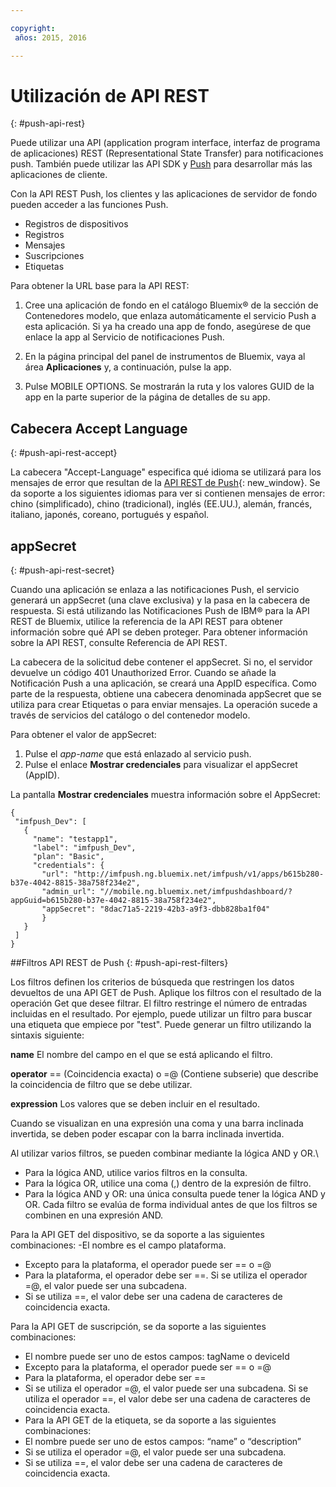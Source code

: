 ```yaml
---

copyright:
 años: 2015, 2016

---
```


# Utilización de API REST
{: #push-api-rest}

Puede utilizar una API (application program interface, interfaz de programa de aplicaciones) REST (Representational State Transfer) para notificaciones push. También puede utilizar las API SDK y [Push](https://mobile.{DomainName}/imfpushrestapidocs/) para desarrollar más las aplicaciones de cliente.

Con
                la API REST Push, los clientes y las aplicaciones de servidor de fondo pueden acceder a las funciones Push.

- Registros de dispositivos
- Registros
- Mensajes
- Suscripciones
- Etiquetas

Para obtener la URL base para la API REST:

1. Cree una aplicación de fondo en el catálogo Bluemix® de la sección de Contenedores modelo, que enlaza automáticamente el servicio Push a esta aplicación. Si ya ha
                        creado una app de fondo, asegúrese de que enlace la app al Servicio de notificaciones
                        Push. 

1. En la página principal del panel de instrumentos de Bluemix, vaya al área **Aplicaciones** y, a continuación, pulse la app.

3. Pulse MOBILE OPTIONS. Se mostrarán la ruta y los valores GUID de la app en la parte
                        superior de la página de detalles de su app.



## Cabecera Accept Language
{: #push-api-rest-accept}

La cabecera "Accept-Language" especifica qué idioma se utilizará para los mensajes de error que resultan de la [API REST de Push](https://mobile.{DomainName}/imfpushrestapidocs/){: new_window}. Se da soporte a los siguientes idiomas para ver si contienen mensajes de error:
                chino (simplificado), chino (tradicional), inglés (EE.UU.), alemán,
                francés, italiano, japonés, coreano, portugués y español.

## appSecret
{: #push-api-rest-secret}

Cuando una aplicación se enlaza a las notificaciones Push, el servicio generará un
                appSecret (una clave exclusiva) y la pasa en la cabecera de respuesta. Si está utilizando las Notificaciones Push de IBM® para la API REST de Bluemix, utilice la referencia de la API REST para obtener información sobre qué API se deben proteger. Para obtener información sobre la API REST, consulte Referencia de API REST.

La cabecera de la solicitud debe contener el appSecret. Si no, el servidor devuelve un código 401
                Unauthorized Error. Cuando se añade la Notificación
                Push a una aplicación, se creará una AppID específica. Como parte de la respuesta, obtiene una cabecera denominada appSecret que se utiliza para crear Etiquetas o para enviar mensajes. La operación sucede a través de servicios del catálogo o del
                contenedor modelo.

Para obtener el valor de appSecret:

1. Pulse el *app-name* que está enlazado al servicio
                        push.
2. Pulse el enlace **Mostrar credenciales** para visualizar el
                        appSecret (AppID).

La pantalla **Mostrar credenciales** muestra información sobre el
                AppSecret:

```
{
 "imfpush_Dev": [
   {
     "name": "testapp1",
     "label": "imfpush_Dev",
     "plan": "Basic",
     "credentials": {
       "url": "http://imfpush.ng.bluemix.net/imfpush/v1/apps/b615b280-b37e-4042-8815-38a758f234e2",
       "admin_url": "//mobile.ng.bluemix.net/imfpushdashboard/?appGuid=b615b280-b37e-4042-8815-38a758f234e2",
       "appSecret": "8dac71a5-2219-42b3-a9f3-dbb828ba1f04"  
       }
   }
 ]
}
``` 

##Filtros API REST de Push
{: #push-api-rest-filters}

Los filtros definen los criterios de búsqueda que restringen los datos devueltos de una API GET
                de Push. Aplique los filtros con el resultado de la operación Get que desee filtrar. El filtro restringe el número de entradas incluidas en el resultado. Por ejemplo, puede utilizar un filtro para buscar una etiqueta que empiece por "test". Puede
                generar un filtro utilizando la sintaxis siguiente:

**name**
El nombre del campo en el que se está aplicando el filtro.

**operator**
== (Coincidencia exacta) o =@ (Contiene subserie) que describe la coincidencia de filtro que se debe utilizar.

**expression**
Los valores que se deben incluir en el resultado.

Cuando se visualizan en una expresión una coma y una barra inclinada invertida, se deben
                poder escapar con la barra inclinada invertida.

Al utilizar varios filtros, se pueden combinar mediante la lógica AND y OR.\

- Para la lógica AND, utilice varios filtros en la consulta.
- Para la lógica OR, utilice una coma (,) dentro de la expresión de filtro.
- Para la lógica AND y OR: una única consulta puede tener la lógica AND y OR. Cada filtro se evalúa de forma individual antes de que los filtros se combinen en una
                        expresión AND.

Para la API GET del dispositivo, se da soporte a las siguientes combinaciones:
-El nombre es el campo plataforma.
- Excepto para la plataforma, el operador puede ser == o =@
- Para la plataforma, el operador debe ser ==. Si se utiliza el operador =@, el valor puede ser una subcadena.
- Si se utiliza ==, el valor debe ser una cadena de caracteres de coincidencia exacta.

Para la API GET de suscripción, se da soporte a las siguientes combinaciones:

- El nombre puede ser uno de estos campos: tagName o deviceId
- Excepto para la plataforma, el operador puede ser == o =@
- Para la plataforma, el operador debe ser ==
- Si se utiliza el operador =@, el valor puede ser una subcadena. Si se utiliza el operador ==, el valor debe ser una cadena de caracteres de coincidencia exacta.
- Para la API GET de la etiqueta, se da soporte a las siguientes combinaciones:
- El nombre puede ser uno de estos campos: “name” o “description”
- Si se utiliza el operador =@, el valor puede ser una subcadena.
- Si se utiliza ==, el valor debe ser una cadena de caracteres de coincidencia exacta.
